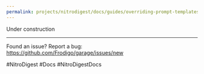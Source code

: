 ```yaml
---
permalink: projects/nitrodigest/docs/guides/overriding-prompt-templates
---
```

Under construction

---
Found an issue? Report a bug: <https://github.com/Frodigo/garage/issues/new>

#NitroDigest #Docs #NitroDigestDocs
